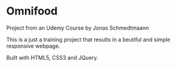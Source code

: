 # Omnifood
Project from an Udemy Course by Jonas Schmedtmaann

This is a just a training project that results in a beutiful and simple responsive webpage.

Built with HTML5, CSS3 and JQuery.



